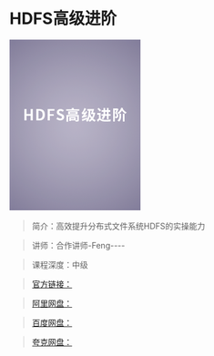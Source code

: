 # HDFS高级进阶

![img](../../assets/CgoCgV6ZRkKABJwPAADNa_TwROg206.png)

> 简介：高效提升分布式文件系统HDFS的实操能力

> 讲师：合作讲师-Feng----

> 课程深度：中级

> [官方链接：]()

> [阿里网盘：]()

> [百度网盘：]()

> [夸克网盘：]()
